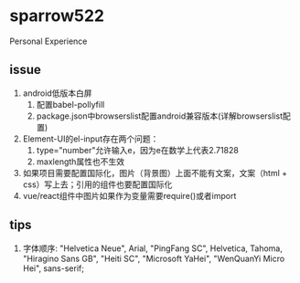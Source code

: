 # sparrow522
Personal Experience

## issue
1. android低版本白屏
    1. 配置babel-pollyfill
    2. package.json中browserslist配置android兼容版本(详解browserslist配置)
2. Element-UI的el-input存在两个问题：
    1. type="number"允许输入e，因为e在数学上代表2.71828
    2. maxlength属性也不生效
3. 如果项目需要配置国际化，图片（背景图）上面不能有文案，文案（html + css）写上去；引用的组件也要配置国际化
4. vue/react组件中图片如果作为变量需要require()或者import

## tips
1. 字体顺序: "Helvetica Neue", Arial, "PingFang SC", Helvetica, Tahoma, "Hiragino Sans GB", "Heiti SC", "Microsoft YaHei", "WenQuanYi Micro Hei", sans-serif;
